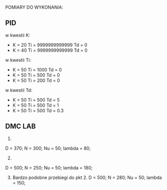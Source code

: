 POMIARY DO WYKONANIA:

## PID
w kwestii K:
- K = 20 Ti = 9999999999999 Td = 0
- K = 40 Ti = 9999999999999 Td = 0

w kwestii Ti:
- K = 50 Ti = 1000 Td = 0
- K = 50 Ti = 500 Td = 0
- K = 50 Ti = 200 Td = 0

w kwestii Td:
- K = 50 Ti = 500 Td = 5
- K = 50 Ti = 500 Td = 1
- K = 50 Ti = 500 Td = 0.3

## DMC LAB
1. 
D = 370;
N = 300;
Nu = 50;
lambda = 80;

2.
D = 500;
N = 250; 
Nu = 50; 
lambda = 180;

3. Bardzo podobne przebiegi do pkt 2.
D = 500;
N = 280; 
Nu = 50; 
lambda = 150;



